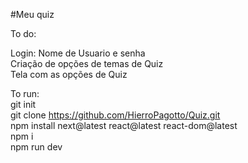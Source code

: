 #Meu quiz

To do:

Login:
Nome de Usuario e senha
<br>
Criação de opções de temas de Quiz
</br>
Tela com as opções de Quiz
<br>

To run:
<br>
git init<br>
git clone https://github.com/HierroPagotto/Quiz.git<br>
npm install next@latest react@latest react-dom@latest <br>
npm i<br>
npm run dev
